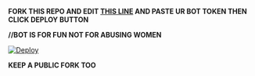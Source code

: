 <B>FORK THIS REPO AND EDIT [THIS LINE](https://github.com/anandus0070/kunjoottan/blob/de2dec4a3600ccffc3343764478bdf95bd03ba47/main.go#L11)
AND PASTE UR BOT TOKEN THEN CLICK DEPLOY BUTTON 

//BOT IS FOR FUN NOT FOR ABUSING WOMEN </B>

[![Deploy](https://www.herokucdn.com/deploy/button.svg)](https://heroku.com/deploy)

<B>KEEP A PUBLIC FORK TOO </B>
